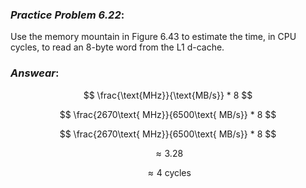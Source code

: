 ### ***Practice Problem 6.22***:  
Use the memory mountain in Figure 6.43 to estimate the time, in CPU cycles, to read an 8-byte word from the L1 d-cache.  

### ***Answear***:  

$$ \frac{\text{MHz}}{\text{MB/s}} * 8 $$

$$ \frac{2670\text{ MHz}}{6500\text{ MB/s}} * 8 $$

$$ \frac{2670\text{ MHz}}{6500\text{ MB/s}} * 8 $$

$$ \approx 3.28 $$

$$ \approx 4 \text{ cycles} $$
